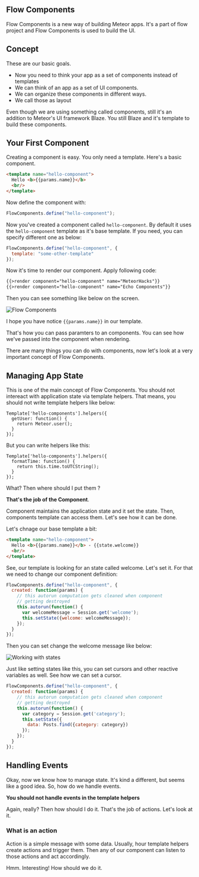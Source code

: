 ## Flow Components

Flow Components is a new way of building Meteor apps. It's a part of flow project and Flow Components is used to build the UI.

## Concept

These are our basic goals.

* Now you need to think your app as a set of components instead of templates
* We can think of an app as a set of UI components. 
* We can organize these components in different ways. 
* We call those as layout

Even though we are using something called components, still it's an addition to Meteor's UI framework Blaze. You still Blaze and it's template to build these components.

## Your First Component

Creating a component is easy. You only need a template. 
Here's a basic component.

~~~html
<template name="hello-component">
  Hello <b>{{params.name}}</b>
  <br/>
</template>
~~~

Now define the component with:

~~~js
FlowComponents.define("hello-component");
~~~

Now you've created a component called `hello-component`. By default it uses the `hello-component` template as it's base template. If you need, you can specify different one as below:

~~~js
FlowComponents.define("hello-component", {
  template: "some-other-template"
});
~~~

Now it's time to render our component. Apply following code:

~~~html
{{>render component="hello-component" name="MeteorHacks"}}
{{>render component="hello-component" name="Echo Components"}}
~~~

Then you can see something like below on the screen.

![Flow Components](https://cldup.com/T47OBCvz5M.png)

I hope you have notice `{{params.name}}` in our template.

That's how you can pass paramters to an components. You can see how we've passed into the component when rendering. 

There are many things you can do with components, now let's look at a very important concept of Flow Components.

## Managing App State

This is one of the main concept of Flow Components. You should not intereact with application state via template helpers. That means, you should not write template helpers like below:

~~~
Template['hello-components'].helpers({
  getUser: function() {
    return Meteor.user();
  }
});
~~~

But you can write helpers like this:

~~~
Template['hello-components'].helpers({
  formatTime: function() {
    return this.time.toUTCString();
  }
});
~~~

What? Then where should I put them ?

**That's the job of the Component**.

Component maintains the application state and it set the state. Then, components template can access them. Let's see how it can be done.

Let's chnage our base template a bit:

~~~html
<template name="hello-component">
  Hello <b>{{params.name}}</b> - {{state.welcome}}
  <br/>
</template>
~~~

See, our template is looking for an state called welcome. Let's set it. For that we need to change our component definition:

~~~js
FlowComponents.define("hello-component", {
  created: function(params) {
    // this autorun computation gets cleaned when component 
    // getting destroyed
    this.autorun(function() {
      var welcomeMessage = Session.get('welcome');
      this.setState({welcome: welcomeMessage});
    });
  }
});
~~~

Then you can set change the welcome message like below:

![Working with states](https://cldup.com/3nNe8bfS3U.gif)

Just like setting states like this, you can set cursors and other reactive variables as well. See how we can set a cursor.

~~~js
FlowComponents.define("hello-component", {
  created: function(params) {
    // this autorun computation gets cleaned when component 
    // getting destroyed
    this.autorun(function() {
      var category = Session.get('category');
      this.setState({
        data: Posts.find({category: category})
      });
    });
  }
});
~~~

## Handling Events

Okay, now we know how to manage state. It's kind a different, but seems like a good idea.
So, how do we handle events.

**You should not handle events in the template helpers**

Again, really? Then how should I do it. That's the job of actions. Let's look at it.

### What is an action

Action is a simple message with some data. Usually, hour template helpers create actions and trigger them. Then any of our component can listen to those actions and act accordingly.

Hmm. Interesting! How should we do it.